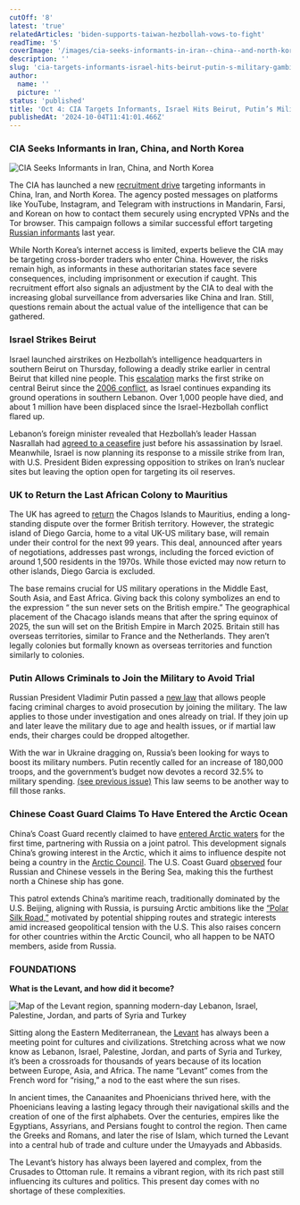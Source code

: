 ```yaml
---
cutOff: '8'
latest: 'true'
relatedArticles: 'biden-supports-taiwan-hezbollah-vows-to-fight'
readTime: '5'
coverImage: '/images/cia-seeks-informants-in-iran--china--and-north-korea-kxMj.webp'
description: ''
slug: 'cia-targets-informants-israel-hits-beirut-putin-s-military-gambit'
author:
  name: ''
  picture: ''
status: 'published'
title: 'Oct 4: CIA Targets Informants, Israel Hits Beirut, Putin’s Military Gambit'
publishedAt: '2024-10-04T11:41:01.466Z'
---
```


### CIA Seeks Informants in Iran, China, and North Korea 

![CIA Seeks Informants in Iran, China, and North Korea](/images/cia-seeks-informants-in-iran--china--and-north-korea-kwOD.webp)

The CIA has launched a new [recruitment drive](https://www.bbc.com/news/articles/cwyvng0jw78o) targeting informants in China, Iran, and North Korea. The agency posted messages on platforms like YouTube, Instagram, and Telegram with instructions in Mandarin, Farsi, and Korean on how to contact them securely using encrypted VPNs and the Tor browser. This campaign follows a similar successful effort targeting [Russian informants](https://www.nbcnews.com/politics/national-security/cia-posts-video-asking-russians-share-secrets-us-spies-rcna84595) last year.

While North Korea’s internet access is limited, experts believe the CIA may be targeting cross-border traders who enter China. However, the risks remain high, as informants in these authoritarian states face severe consequences, including imprisonment or execution if caught. This recruitment effort also signals an adjustment by the CIA to deal with the increasing global surveillance from adversaries like China and Iran. Still, questions remain about the actual value of the intelligence that can be gathered.

### Israel Strikes Beirut

Israel launched airstrikes on Hezbollah’s intelligence headquarters in southern Beirut on Thursday, following a deadly strike earlier in central Beirut that killed nine people. This [escalation](https://www.dw.com/en/israel-hits-central-beirut-as-who-says-hospitals-overwhelmed/live-70392173) marks the first strike on central Beirut since the [2006 conflict](https://www.britannica.com/event/2006-Lebanon-War), as Israel continues expanding its ground operations in southern Lebanon. Over 1,000 people have died, and about 1 million have been displaced since the Israel-Hezbollah conflict flared up.

Lebanon’s foreign minister revealed that Hezbollah’s leader Hassan Nasrallah had [agreed to a ceasefire](https://edition.cnn.com/2024/10/03/middleeast/lebanon-hezbollah-nasrallah-ceasefire-assassination-intl-latam/index.html) just before his assassination by Israel. Meanwhile, Israel is now planning its response to a missile strike from Iran, with U.S. President Biden expressing opposition to strikes on Iran’s nuclear sites but leaving the option open for targeting its oil reserves.

### UK to Return the Last African Colony to Mauritius

The UK has agreed to [return](https://www.euronews.com/2024/10/03/uk-to-return-its-last-african-colony-to-mauritius-ending-years-of-dispute) the Chagos Islands to Mauritius, ending a long-standing dispute over the former British territory. However, the strategic island of Diego Garcia, home to a vital UK-US military base, will remain under their control for the next 99 years. This deal, announced after years of negotiations, addresses past wrongs, including the forced eviction of around 1,500 residents in the 1970s. While those evicted may now return to other islands, Diego Garcia is excluded. 

The base remains crucial for US military operations in the Middle East, South Asia, and East Africa. Giving back this colony symbolizes an end to the expression “ the sun never sets on the British empire.” The geographical placement of the Chacago islands means that after the spring equinox of 2025, the sun will set on the British Empire in March 2025. Britain still has overseas territories, similar to France and the Netherlands. They aren’t legally colonies but formally known as overseas territories and function similarly to colonies. 

### Putin Allows Criminals to Join the Military to Avoid Trial

Russian President Vladimir Putin passed a [new law](https://apnews.com/article/ukraine-military-russia-criminals-putin-f96f38b07ddd20dcd9c71586be205e18) that allows people facing criminal charges to avoid prosecution by joining the military. The law applies to those under investigation and ones already on trial. If they join up and later leave the military due to age and health issues, or if martial law ends, their charges could be dropped altogether. 

With the war in Ukraine dragging on, Russia’s been looking for ways to boost its military numbers. Putin recently called for an increase of 180,000 troops, and the government’s budget now devotes a record 32.5% to military spending. [(see previous issue)](https://www.geopolitics.world/archives/biden-supports-taiwan-hezbollah-vows-to-fight) This law seems to be another way to fill those ranks.

### Chinese Coast Guard Claims To Have Entered the Arctic Ocean 

China’s Coast Guard recently claimed to have [entered Arctic waters](https://edition.cnn.com/2024/10/03/china/china-russia-coast-guard-arctic-ocean-intl-hnk/index.html) for the first time, partnering with Russia on a joint patrol. This development signals China’s growing interest in the Arctic, which it aims to influence despite not being a country in the [Arctic Council](https://arctic-council.org/). The U.S. Coast Guard [observed](https://www.news.uscg.mil/Press-Releases/Article/3922625/us-coast-guard-encounters-joint-chinese-coast-guard-russian-border-guard-patrol/) four Russian and Chinese vessels in the Bering Sea, making this the furthest north a Chinese ship has gone. 

This patrol extends China’s maritime reach, traditionally dominated by the U.S. Beijing, aligning with Russia, is pursuing Arctic ambitions like the [“Polar Silk Road,”](https://www.thearcticinstitute.org/china-polar-silk-road-long-game-failed-strategy/) motivated by potential shipping routes and strategic interests amid increased geopolitical tension with the U.S. This also raises concern for other countries within the Arctic Council, who all happen to be NATO members, aside from Russia. 

### FOUNDATIONS

**What is the Levant, and how did it become?**

![Map of the Levant region, spanning modern-day Lebanon, Israel, Palestine, Jordan, and parts of Syria and Turkey](/images/what-is-the-levant--and-how-did-it-come-to-be--Y4NT.webp)

Sitting along the Eastern Mediterranean, the [Levant](https://www.britannica.com/place/Levant) has always been a meeting point for cultures and civilizations. Stretching across what we now know as Lebanon, Israel, Palestine, Jordan, and parts of Syria and Turkey, it’s been a crossroads for thousands of years because of its location between Europe, Asia, and Africa. The name “Levant” comes from the French word for “rising,” a nod to the east where the sun rises.

In ancient times, the Canaanites and Phoenicians thrived here, with the Phoenicians leaving a lasting legacy through their navigational skills and the creation of one of the first alphabets. Over the centuries, empires like the Egyptians, Assyrians, and Persians fought to control the region. Then came the Greeks and Romans, and later the rise of Islam, which turned the Levant into a central hub of trade and culture under the Umayyads and Abbasids. 

The Levant’s history has always been layered and complex, from the Crusades to Ottoman rule. It remains a vibrant region, with its rich past still influencing its cultures and politics. This present day comes with no shortage of these complexities.